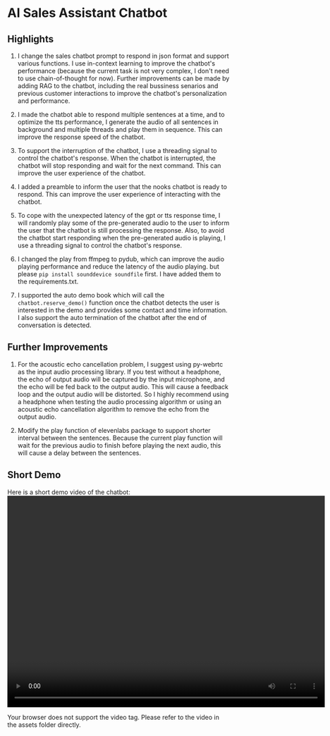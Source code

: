 # AI Sales Assistant Chatbot

## Highlights

1. I change the sales chatbot prompt to respond in json format and support various functions. I use in-context learning to improve the chatbot's performance (because the current task is not very complex, I don't need to use chain-of-thought for now). Further improvements can be made by adding RAG to the chatbot, including the real bussiness senarios and previous customer interactions to improve the chatbot's personalization and performance.

2. I made the chatbot able to respond multiple sentences at a time, and to optimize the tts performance, I generate the audio of all sentences in background and multiple threads and play them in sequence. This can improve the response speed of the chatbot.

3. To support the interruption of the chatbot, I use a threading signal to control the chatbot's response. When the chatbot is interrupted, the chatbot will stop responding and wait for the next command. This can improve the user experience of the chatbot.

4. I added a preamble to inform the user that the nooks chatbot is ready to respond. This can improve the user experience of interacting with the chatbot.

5. To cope with the unexpected latency of the gpt or tts response time, I will randomly play some of the pre-generated audio to the user to inform the user that the chatbot is still processing the response. Also, to avoid the chatbot start responding when the pre-generated audio is playing, I use a threading signal to control the chatbot's response.

6. I changed the play from ffmpeg to pydub, which can improve the audio playing performance and reduce the latency of the audio playing. but please `pip install sounddevice soundfile` first. I have added them to the requirements.txt.

7. I supported the auto demo book which will call the `chatbot.reserve_demo()` function once the chatbot detects the user is interested in the demo and provides some contact and time information. I also support the auto termination of the chatbot after the end of conversation is detected.

## Further Improvements

1. For the acoustic echo cancellation problem, I suggest using py-webrtc as the input audio processing library. If you test without a headphone, the echo of output audio will be captured by the input microphone, and the echo will be fed back to the output audio. This will cause a feedback loop and the output audio will be distorted. So I highly recommend using a headphone when testing the audio processing algorithm or using an acoustic echo cancellation algorithm to remove the echo from the output audio.

2. Modify the play function of elevenlabs package to support shorter interval between the sentences. Because the current play function will wait for the previous audio to finish before playing the next audio, this will cause a delay between the sentences.

## Short Demo

Here is a short demo video of the chatbot:
<video width="720" height="480" controls>

  <source src="assets/demo_video.mp4" type="video/mp4">
  Your browser does not support the video tag. Please refer to the video in the assets folder directly.
</video>
